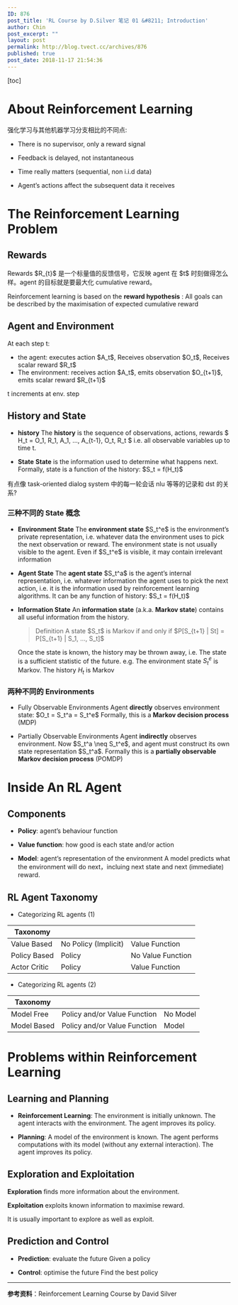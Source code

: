 ```yaml
---
ID: 876
post_title: 'RL Course by D.Silver 笔记 01 &#8211; Introduction'
author: Chin
post_excerpt: ""
layout: post
permalink: http://blog.tvect.cc/archives/876
published: true
post_date: 2018-11-17 21:54:36
---
```

[toc]

<!--more-->

<h1>About Reinforcement Learning</h1>

强化学习与其他机器学习分支相比的不同点:

<ul>
<li>There is no supervisor, only a reward signal</p></li>
<li><p>Feedback is delayed, not instantaneous</p></li>
<li><p>Time really matters (sequential, non i.i.d data)</p></li>
<li><p>Agent’s actions affect the subsequent data it receives</p></li>
</ul>

<h1>The Reinforcement Learning Problem</h1>

<h2>Rewards</h2>

<p>Rewards $R_{t}$ 是一个标量值的反馈信号，它反映 agent 在 $t$ 时刻做得怎么样。agent 的目标就是要最大化 cumulative reward。

Reinforcement learning is based on the <strong>reward hypothesis</strong> : All goals can be described by the maximisation of expected cumulative reward

<h2>Agent and Environment</h2>

At each step t:

<ul>
<li>the agent:
executes action $A_t$, Receives observation $O_t$, Receives scalar reward $R_t$</li>
<li>The environment:
receives action $A_t$, emits observation $O_{t+1}$, emits scalar reward $R_{t+1}$</li>
</ul>

t increments at env. step

<h2>History and State</h2>

<ul>
<li><strong>history</strong>
The <strong>history</strong> is the sequence of observations, actions, rewards
$ H_t = O_1, R_1, A_1, ..., A_{t-1}, O_t, R_t $
i.e. all observable variables up to time t.</p></li>
<li><p><strong>State</strong>
<strong>State</strong> is the information used to determine what happens next. Formally, state is a function of the history: $S_t = f(H_t)$</p></li>
</ul>

<p>有点像 task-oriented dialog system 中的每一轮会话 nlu 等等的记录和 dst 的关系?

<h3>三种不同的 State 概念</h3>

<ul>
<li><strong>Environment State</strong>
The <strong>environment state</strong> $S_t^e$ is the environment’s private representation, i.e. whatever data the environment uses to pick the next observation or reward.
The environment state is not usually visible to the agent. Even if $S_t^e$ is visible, it may contain irrelevant information</p></li>
<li><p><strong>Agent State</strong>
The <strong>agent state</strong> $S_t^a$ is the agent’s internal representation, i.e. whatever information the agent uses to pick the next action, i.e. it is the information used by reinforcement learning algorithms.
It can be any function of history: $S_t = f(H_t)$</p></li>
<li><p><strong>Information State</strong>
An <strong>information state</strong> (a.k.a. <strong>Markov state</strong>) contains all useful information from the history.

<blockquote>
  Definition
  A state $S_t$ is Markov if and only if $P[S_{t+1} | St] = P[S_{t+1} | S_1, ..., S_t]$
</blockquote>

Once the state is known, the history may be thrown away, i.e. The state is a sufficient statistic of the future.
e.g. The environment state $S_t^e$ is Markov. The history $H_t$ is Markov</p></li>
</ul>

<h3>两种不同的 Environments</h3>

<ul>
<li><p>Fully Observable Environments
Agent <strong>directly</strong> observes environment state: $O_t = S_t^a = S_t^e$
Formally, this is a <strong>Markov decision process</strong> (MDP)</p></li>
<li><p>Partially Observable Environments
Agent <strong>indirectly</strong> observes environment. Now $S_t^a \neq S_t^e$, and agent must construct its own state representation $S_t^a$.
Formally this is a <strong>partially observable Markov decision process</strong> (POMDP)</p></li>
</ul>

<h1>Inside An RL Agent</h1>

<h2>Components</h2>

<ul>
<li><p><strong>Policy</strong>: agent’s behaviour function</p></li>
<li><p><strong>Value function</strong>: how good is each state and/or action</p></li>
<li><p><strong>Model</strong>: agent’s representation of the environment
A model predicts what the environment will do next，incluing next state and next (immediate) reward.</p></li>
</ul>

<h2>RL Agent Taxonomy</h2>

<ul>
<li>Categorizing RL agents (1)</li>
</ul>

<table>
<thead>
<tr>
  <th>Taxonomy</th>
  <th></th>
  <th></th>
</tr>
</thead>
<tbody>
<tr>
  <td>Value Based</td>
  <td>No Policy (Implicit)</td>
  <td>Value Function</td>
</tr>
<tr>
  <td>Policy Based</td>
  <td>Policy</td>
  <td>No Value Function</td>
</tr>
<tr>
  <td>Actor Critic</td>
  <td>Policy</td>
  <td>Value Function</td>
</tr>
</tbody>
</table>

<ul>
<li>Categorizing RL agents (2)</li>
</ul>

<table>
<thead>
<tr>
  <th>Taxonomy</th>
  <th></th>
  <th></th>
</tr>
</thead>
<tbody>
<tr>
  <td>Model Free</td>
  <td>Policy and/or Value Function</td>
  <td>No Model</td>
</tr>
<tr>
  <td>Model Based</td>
  <td>Policy and/or Value Function</td>
  <td>Model</td>
</tr>
</tbody>
</table>

<h1>Problems within Reinforcement Learning</h1>

<h2><strong>Learning and Planning</strong></h2>

<ul>
<li><p><strong>Reinforcement Learning</strong>:
The environment is initially unknown. The agent interacts with the environment. The agent improves its policy.</p></li>
<li><p><strong>Planning</strong>:
A model of the environment is known. The agent performs computations with its model (without any external interaction). The agent improves its policy.</p></li>
</ul>

<h2>Exploration and Exploitation</h2>

<p><strong>Exploration</strong> finds more information about the environment.

<strong>Exploitation</strong> exploits known information to maximise reward.

It is usually important to explore as well as exploit.

<h2>Prediction and Control</h2>

<ul>
<li><strong>Prediction</strong>: evaluate the future
Given a policy</p></li>
<li><p><strong>Control</strong>: optimise the future
Find the best policy</p></li>
</ul>

<hr />

<p><strong>参考资料</strong>：Reinforcement Learning Course by David Silver